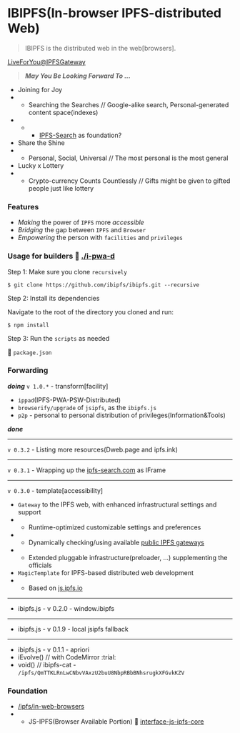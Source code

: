 # IBIPFS(In-browser IPFS-distributed Web)

> IBIPFS is the distributed web in the web[browsers].

[LiveForYou@IPFSGateway](https://service.edening.net/ipfs/QmeUtEHWDFSfimyyyj228vCBHVVGXpYFRKZhnJoM36y1jz/)


> _**May You Be Looking Forward To ...**_
- Joining for Joy
- * Searching the Searches // Google-alike search, Personal-generated content space(indexes)
- * - [IPFS-Search](https://github.com/ipfs-search) as foundation?
- Share the Shine
- * Personal, Social, Universal // The most personal is the most general
- Lucky x Lottery
- * Crypto-currency Counts Countlessly // Gifts might be given to gifted people just like lottery

### Features

- _Making_ the power of `IPFS` more _accessible_
- _Bridging_ the gap between `IPFS` and `Browser`
- _Empowering_ the person with `facilities` and `privileges`

### Usage for builders :eyes: [./i-pwa-d](./i-pwa-d)

Step 1: Make sure you clone `recursively`

```
$ git clone https://github.com/ibipfs/ibipfs.git --recursive
```

Step 2: Install its dependencies

Navigate to the root of the directory you cloned and run:

```
$ npm install
```

Step 3: Run the `scripts` as needed

:eyes: `package.json`

### Forwarding

_**doing**_ `v 1.0.*` - transform[facility]
- `ippad`(IPFS-PWA-PSW-Distributed)
- `browserify/upgrade` of `jsipfs`, as the `ibipfs.js`
- `p2p` - personal to personal distribution of privileges(Information&Tools)

_**done**_

---
`v 0.3.2` - Listing more resources(Dweb.page and ipfs.ink)

---
`v 0.3.1` - Wrapping up the [ipfs-search.com](https://ipfs-search.com) as IFrame

---
`v 0.3.0` - template[accessibility]
- `Gateway` to the IPFS web, with enhanced infrastructural settings and support
- * Runtime-optimized customizable settings and preferences
- * Dynamically checking/using available [public IPFS gateways](https://github.com/ipfs/public-gateway-checker)
- * Extended pluggable infrastructure(preloader, ...) supplementing the officials
- `MagicTemplate` for IPFS-based distributed web development
- * Based on [js.ipfs.io](https://github.com/ipfs/js.ipfs.io)
---
- ibipfs.js - v 0.2.0 - window.ibipfs
---
- ibipfs.js - v 0.1.9 - local jsipfs fallback
---
- ibipfs.js - v 0.1.1 - apriori
- iEvolve() // with CodeMirror :trial:
- void() // ibipfs-cat - `/ipfs/QmTTKLRnLwCNbvVAxzU2buU8NbpRBbBNhsrugkXFGvkKZV`

### Foundation

- [/ipfs/in-web-browsers](https://github.com/ipfs/in-web-browsers)
- * JS-IPFS(Browser Available Portion) :eyes: [interface-js-ipfs-core](https://github.com/ipfs/interface-js-ipfs-core)

